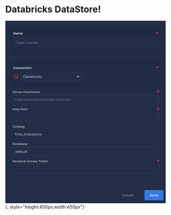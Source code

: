 # Databricks DataStore!
![Screenshot](../assets/datastores/databricks/create-datastore.png){: style="height:450px;width:450px"}